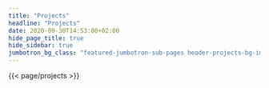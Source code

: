 ```yaml
---
title: "Projects"
headline: "Projects"
date: 2020-09-30T14:53:00+02:00
hide_page_title: true
hide_sidebar: true
jumbotron_bg_class: "featured-jumbotron-sub-pages header-projects-bg-img"
---
```


{{< page/projects >}}
